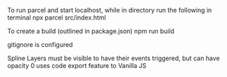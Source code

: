To run parcel and start localhost, while in directory run the following in terminal
npx parcel src/index.html

To create a build (outlined in package.json)
npm run build

gitignore is configured

Spline
Layers must be visible to have their events triggered, but can have opacity 0
uses code export feature to Vanilla JS